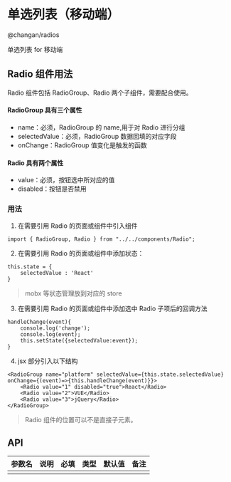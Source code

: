 # 单选列表（移动端）

@changan/radios

单选列表 for 移动端

## Radio 组件用法

Radio 组件包括 RadioGroup、Radio 两个子组件，需要配合使用。

#### RadioGroup 具有三个属性

-   name：必须，RadioGroup 的 name,用于对 Radio 进行分组
-   selectedValue：必须，RadioGroup 数据回填的对应字段
-   onChange：RadioGroup 值变化是触发的函数

#### Radio 具有两个属性

-   value：必须，按钮选中所对应的值
-   disabled：按钮是否禁用

### 用法

1.  在需要引用 Radio 的页面或组件中引入组件

```plain
import { RadioGroup, Radio } from "../../components/Radio";
```

2.  在需要引用 Radio 的页面或组件中添加状态：

```plain
this.state = {
    selectedValue : 'React'
}
```

> mobx 等状态管理放到对应的 store

3.  在需要引用 Radio 的页面或组件中添加选中 Radio 子项后的回调方法

```plain
handleChange(event){
    console.log('change');
    console.log(event);
    this.setState({selectedValue:event});
}
```

4.  jsx 部分引入以下结构

```plain
<RadioGroup name="platform" selectedValue={this.state.selectedValue} onChange={(event)=>{this.handleChange(event)}}>
    <Radio value="1" disabled="true">React</Radio>
    <Radio value="2">VUE</Radio>
    <Radio value="3">jQuery</Radio>
</RadioGroup>
```

> Radio 组件的位置可以不是直接子元素。

## API

| 参数名 | 说明 | 必填 | 类型 | 默认值 | 备注 |
| ------ | ---- | ---- | ---- | ------ | ---- |
|        |      |      |      |        |      |
